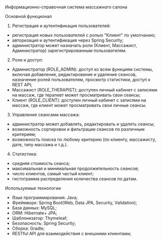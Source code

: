 Информационно-справочная система массажного салона 

Основной функционал

1. Регистрация и аутентификация пользователей: 
 - регистрация новых пользователей с ролью "Клиент" по умолчанию;
 - авторизация и аутентификация через Spring Security;
 - администратор может назначать роли (Клиент, Массажист, Администратор) зарегистрированным пользователям.

2. Роли и доступ:
 - Администратор (ROLE_ADMIN): доступ ко всем функциям системы, включая добавление, редактирование и удаление сеансов, назначение ролей пользователям, просмотр статистики, доступ к REST API;
 - Массажист (ROLE_THERAPIST): доступен личный кабинет с записями на массаж, где терапевт может просматривать свои сеансы;
 - Клиент (ROLE_CLIENT): доступен личный кабинет с записями на массаж, где клиент может просматривать свои личные сеансы.

3. Управление сеансами массажа:
 - администратор может добавлять, редактировать и удалять сеансы;
 - возможность сортировки и фильтрации сеансов по различным критериям;
 - возможность поиска по любому критерию (по клиенту, массажисту, дате, типу массажа и т.д.).

4. Статистика:
 - средняя стоимость сеанса;
 - максимальная и минимальная продолжительность сеансов;
 - число клиентов, самый частый клиент;
 - гистограмма распределения количества сеансов по датам.

Используемые технологии
 - Язык программирования: Java;
 - Фреймворк: Spring Boot(Web, Data JPA, Security, Validation);
 - База данных: MySQL;
 - ORM: Hibernate+ JPA;
 - Шаблонизатор: Thymeleaf;
 - Безопасность: Spring Security;
 - Сборка: Gradle;
 - RESTful API для взаимодействия с внешними клиентами;

